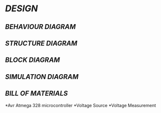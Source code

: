 # *DESIGN*


## *BEHAVIOUR DIAGRAM*


## *STRUCTURE DIAGRAM*



## *BLOCK DIAGRAM*



## *SIMULATION DIAGRAM*



##  *BILL OF MATERIALS*
 *Avr Atmega 328 microcontroller
 *Voltage Source
 *Voltage Measurement
